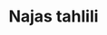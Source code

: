 ﻿---
title: Najas tahlili
group: Biokimyoviy qon tahlillar
price: 20 000
duration: 30-60 daqiqa
---
